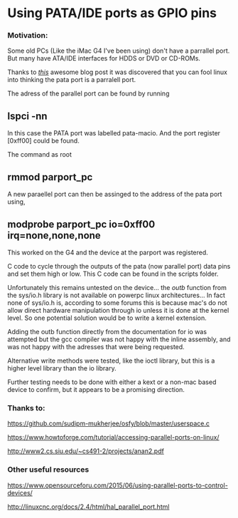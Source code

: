 <h1> Using PATA/IDE ports as GPIO pins</h1>

<h3>Motivation:</h3>

Some old PCs (Like the iMac G4 I've been using) don't have a parrallel port. But many have ATA/IDE interfaces for HDDS or DVD or CD-ROMs.

Thanks to <i><a href="http://ruemohr.org/~ircjunk/tutorials/elex/ata2isp/main.html">this</a></i> awesome blog post it was discovered that you can fool linux into thinking the pata port is a parralell port. 

The adress of the parallel port can be found by running <h2><b> lspci -nn</b></h2>
In this case the PATA port was labelled pata-macio. And the port register [0xff00] could be found. 

The command as root <h2><b> rmmod parport_pc </b></h2>
A new paraellel port can then be assinged to the address of the pata port using, 
<h2><b>modprobe parport_pc io=0xff00 irq=none,none,none</b></h2>

This worked on the G4 and the device at the parport was registered. 

C code to cycle through the outputs of the pata (now parallel port) data pins and set them high or low. This C code can be found in the scripts folder.

Unfortunately this remains untested on the device... the <i>outb</i> function from the sys/io.h library is not available on powerpc linux architectures... In fact none of sys/io.h is, according to some forums this is because mac's do not allow direct hardware manipulation through io unless it is done at the kernel level. So one potential solution would be to write a kernel extension. 

Adding the outb function directly from the documentation for io was attempted but the gcc compiler was not happy with the inline assembly, and was not happy with the adresses that were being requested. 

Alternative write methods were tested, like the ioctl library, but this is a higher level library than the io library. 

Further testing needs to be done with either a kext or a non-mac based device to confirm, but it appears to be a promising direction. 

<h3> Thanks to: </h3>

https://github.com/sudipm-mukherjee/osfy/blob/master/userspace.c

https://www.howtoforge.com/tutorial/accessing-parallel-ports-on-linux/

http://www2.cs.siu.edu/~cs491-2/projects/anan2.pdf

<h3> Other useful resources</h3>

https://www.opensourceforu.com/2015/06/using-parallel-ports-to-control-devices/

http://linuxcnc.org/docs/2.4/html/hal_parallel_port.html